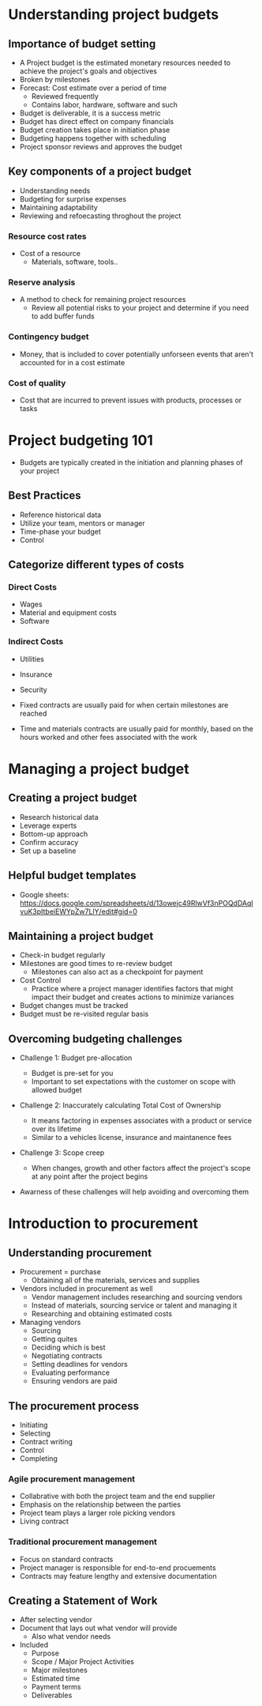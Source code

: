 # Understanding project budgets
## Importance of budget setting
- A Project budget is the estimated monetary resources needed to achieve the project's goals and objectives
- Broken by milestones
- Forecast: Cost estimate over a period of time
  - Reviewed frequently
  - Contains labor, hardware, software and such
- Budget is deliverable, it is a success metric
- Budget has direct effect on company financials
- Budget creation takes place in initiation phase
- Budgeting happens together with scheduling
- Project sponsor reviews and approves the budget

## Key components of a project budget
- Understanding needs
- Budgeting for surprise expenses
- Maintaining adaptability
- Reviewing and refoecasting throghout the project

### Resource cost rates
- Cost of a resource
  - Materials, software, tools..

### Reserve analysis
- A method to check for remaining project resources
  - Review all potential risks to your project and determine if you need to add buffer funds

### Contingency budget
- Money, that is included to cover potentially unforseen events that aren't accounted for in a cost estimate

### Cost of quality
- Cost that are incurred to prevent issues with products, processes or tasks

# Project budgeting 101
- Budgets are typically created in the initiation and planning phases of your project

## Best Practices
- Reference historical data
- Utilize your team, mentors or manager
- Time-phase your budget
- Control

## Categorize different types of costs
### Direct Costs
- Wages
- Material and equipment costs
- Software

### Indirect Costs
- Utilities
- Insurance
- Security

- Fixed contracts are usually paid for when certain milestones are reached 
- Time and materials contracts are usually paid for monthly, based on the hours worked and other fees associated with the work

# Managing a project budget
## Creating a project budget
- Research historical data
- Leverage experts
- Bottom-up approach
- Confirm accuracy
- Set up a baseline

## Helpful budget templates
- Google sheets: https://docs.google.com/spreadsheets/d/13owejc49RlwVf3nPOQdDAqIvuK3pItbeiEWYpZw7LlY/edit#gid=0

## Maintaining a project budget
- Check-in budget regularly
- Milestones are good times to re-review budget
  - Milestones can also act as a checkpoint for payment
- Cost Control
  - Practice where a project manager identifies factors that might impact their budget and creates actions to minimize variances
- Budget changes must be tracked 
- Budget must be re-visited regular basis

## Overcoming budgeting challenges
- Challenge 1: Budget pre-allocation
  - Budget is pre-set for you
  - Important to set expectations with the customer on scope with allowed budget
- Challenge 2: Inaccurately calculating Total Cost of Ownership
  - It means factoring in expenses associates with a product or service over its lifetime
  - Similar to a vehicles license, insurance and maintanence fees
- Challenge 3: Scope creep
  - When changes, growth and other factors affect the project's scope at any point after the project begins

- Awarness of these challenges will help avoiding and overcoming them

# Introduction to procurement
## Understanding procurement
- Procurement = purchase
  - Obtaining all of the materials, services and supplies
- Vendors included in procurement as well
  - Vendor management includes researching and sourcing vendors
  - Instead of materials, sourcing service or talent and managing it
  - Researching and obtaining estimated costs
- Managing vendors
  - Sourcing
  - Getting quites
  - Deciding which is best
  - Negotiating contracts
  - Setting deadlines for vendors
  - Evaluating performance
  - Ensuring vendors are paid

## The procurement process
- Initiating
- Selecting
- Contract writing
- Control
- Completing

### Agile procurement management
- Collabrative with both the project team and the end supplier
- Emphasis on the relationship between the parties
- Project team plays a larger role picking vendors
- Living contract

### Traditional procurement management
- Focus on standard contracts 
- Project manager is responsible for end-to-end procuements
- Contracts may feature lengthy and extensive documentation

## Creating a Statement of Work
- After selecting vendor
- Document that lays out what vendor will provide
  - Also what vendor needs
- Included
  - Purpose
  - Scope / Major Project Activities
  - Major milestones
  - Estimated time
  - Payment terms
  - Deliverables
